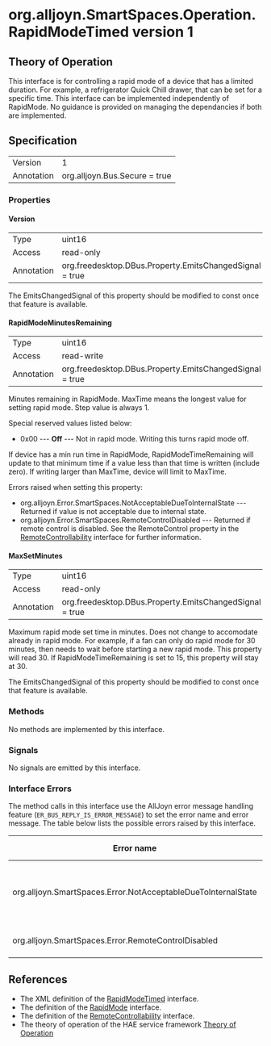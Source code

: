 # org.alljoyn.SmartSpaces.Operation.RapidModeTimed version 1

## Theory of Operation

This interface is for controlling a rapid mode of a device that has a limited 
duration.  For example, a refrigerator Quick Chill drawer, that can be set for
a specific time.  This interface can be implemented independently of RapidMode.
No guidance is provided on managing the dependancies if both are implemented.

## Specification

|                       |                                                     |
|-----------------------|-----------------------------------------------------|
| Version               | 1                                                   |
| Annotation            | org.alljoyn.Bus.Secure = true                       |

### Properties

#### Version

|            |                                                                |
|------------|----------------------------------------------------------------|
| Type       | uint16                                                         |
| Access     | read-only                                                      |
| Annotation | org.freedesktop.DBus.Property.EmitsChangedSignal = true        |

The EmitsChangedSignal of this property should be modified to const once that 
feature is available.

#### RapidModeMinutesRemaining

|                  |                                                          |
|------------------|----------------------------------------------------------|
| Type             | uint16                                                   |
| Access           | read-write                                               |
| Annotation       | org.freedesktop.DBus.Property.EmitsChangedSignal = true  |

Minutes remaining in RapidMode.  MaxTime means the longest value for setting 
rapid mode.  Step value is always 1.

Special reserved values listed below:
  * 0x00 --- **Off** --- Not in rapid mode. Writing this turns rapid mode off.

If device has a min run time in RapidMode, RapidModeTimeRemaining will update to
that minimum time if a value less than that time is written (include zero).
If writing larger than MaxTime, device will limit to MaxTime. 

Errors raised when setting this property:

  * org.alljoyn.Error.SmartSpaces.NotAcceptableDueToInternalState --- Returned
  if value is not acceptable due to internal state.
  * org.alljoyn.Error.SmartSpaces.RemoteControlDisabled --- Returned if remote
control is disabled.  See the RemoteControl property in the 
[RemoteControllability](RemoteControllability-v1)  interface for further information.

#### MaxSetMinutes

|                  |                                                          |
|------------------|----------------------------------------------------------|
| Type             | uint16                                                   |
| Access           | read-only                                                |
| Annotation       | org.freedesktop.DBus.Property.EmitsChangedSignal = true  |

Maximum rapid mode set time in minutes.  Does not change to accomodate already 
in rapid mode.  For example, if a fan can only do rapid mode for 30 minutes, 
then needs to wait before starting a new rapid mode.  This property will read 
30.  If RapidModeTimeRemaining is set to 15, this property will stay at 30.  

The EmitsChangedSignal of this property should be modified to const once that 
feature is available.

### Methods

No methods are implemented by this interface.

### Signals

No signals are emitted by this interface.

### Interface Errors

The method calls in this interface use the AllJoyn error message handling
feature (`ER_BUS_REPLY_IS_ERROR_MESSAGE`) to set the error name and error
message. The table below lists the possible errors raised by this interface.

| Error name                                                    | Error message                                      |
|---------------------------------------------------------------|----------------------------------------------------|
| org.alljoyn.SmartSpaces.Error.NotAcceptableDueToInternalState | The value is not acceptable due to internal state  |
| org.alljoyn.SmartSpaces.Error.RemoteControlDisabled           | Remote control disabled                            |

## References

* The XML definition of the [RapidModeTimed](RapidModeTimed-v1.xml) interface.
* The definition of the [RapidMode](RapidMode-v1) interface.
* The definition of the [RemoteControllability](/org.alljoyn.SmartSpaces.Operation/RemoteControllability-v1) interface.
* The theory of operation of the HAE service framework [Theory of Operation](/org.alljoyn.SmartSpaces/theory-of-operation-v1)

